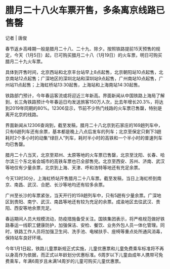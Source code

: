 # 腊月二十八火车票开售，多条离京线路已售罄

记者 | 唐俊

春节返乡高峰期一般是腊月二十八、二十九、除夕。按照铁路提前15天预售的规定，今天（1月5日）起，已可购买腊月二十八（1月19日）的火车票，明日可购买腊月二十九火车票。

具体到开售时间，北京西站和北京丰台站早上8点起售，北京朝阳站10点起售，北京南站12点起售；广深地区的深圳北站和深圳站9点起售，广州南站10点起售，广州站11点起售；上海虹桥站13:30起售，上海站和上海南站14:30起售。

铁路部门预计，今年春运客流或将迎近三年新高。界面新闻从中国铁路上海局了解到，长三角铁路预计今年春运日均发送旅客150万人次，比去年增长20.3%，将达到2019年同期的80%。12306显示，节前不少热门线路的火车票已售罄，特别是离开北京的线路。

界面新闻从12306查询到，截至发稿，腊月二十八北京到石家庄的169趟列车中，只有6趟列车还有余票，基本都是晚上八点后发车的列车；北京至保定只剩下3趟耗时2个多小时的动集“绿巨人”列车，耗时半小时的高铁和一个半小时的普速列车均已售罄。

腊月二十八当天，北京至郑州、太原等地的火车票已售罄，北京至沈阳、长春、哈尔滨三个东北省会城市的高铁车票也已全部售完。北京至西安、苏州、济南、武汉等地仅有少量余票，北京到上海、天津、呼和浩特等地还有充足余票。

今天13时30分，上海虹桥站开售腊月二十八车票。截至发稿，当日上海虹桥到南京、南昌、武汉、合肥、长沙等地均还有较多余票。

广州至长沙的车票紧张，当天开行的159趟列车中，只有5趟有少量余票。广深地区到贵阳、南宁、武汉、南昌等地还有较为充足的余票。成渝地区去往武汉、贵阳、西安等地余票充足。

春运期间人员大规模流动，防疫措施备受关注。国铁集团表示，将严格规范做好铁路春运一线职工健康防护，加强保洁、安检、餐饮、业务外包人员一体化管理。同时，铁路工作人员将加强卫生间、洗手池、电梯扶手、座椅等重点处所通风消毒，保持站车良好环境。

今年1月1日起，铁路儿童票新规正式实施，儿童优惠票和儿童免费乘车标准将不再以身高作为依据，而正式以年龄划分优惠标准。6周岁以下儿童由成年人携带可免费乘车，年满6周岁且未满14周岁的儿童可购买儿童优惠票。

